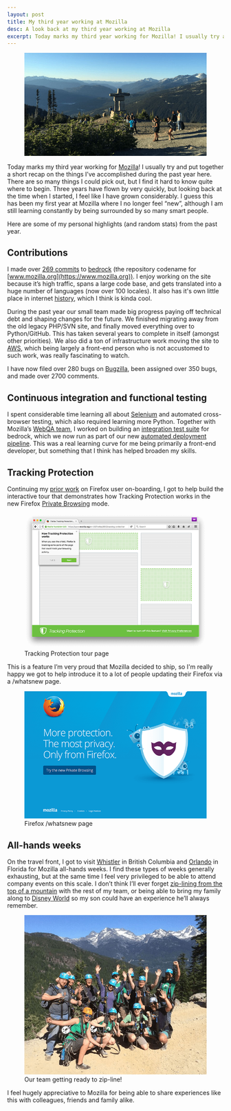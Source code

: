 ```yaml
---
layout: post
title: My third year working at Mozilla
desc: A look back at my third year working at Mozilla
excerpt: Today marks my third year working for Mozilla! I usually try and put together a short recap on the things I’ve accomplished during the past year here. There are so many things I could pick out, but I find it hard to know quite where to begin. Three years have flown by very quickly, but looking back at the time when I started, I feel like I have grown considerably. I guess this has been my first year at Mozilla where I no longer feel “new”, although I am still learning constantly by being surrounded by so many smart people.
---
```


<figure>
    <img src="/images/posts/whistler-2015.jpg" alt="Whistler 2015">
</figure>

Today marks my third year working for [Mozilla](https://www.mozilla.org)!
I usually try and put together a short recap on the things I’ve accomplished
during the past year here. There are so many things I could pick out, but I find
it hard to know quite where to begin. Three years have flown by very quickly, but
looking back at the time when I started, I feel like I have grown considerably.
I guess this has been my first year at Mozilla where I no longer feel “new”,
although I am still learning constantly by being surrounded by so many smart people.

Here are some of my personal highlights (and random stats) from the past year.

Contributions
-------------

I made over [269 commits](https://github.com/mozilla/bedrock/commits?author=alexgibson) to [bedrock](https://github.com/mozilla/bedrock) (the repository codename for
[www.mozilla.org](https://www.mozilla.org)). I enjoy working on the site because
it’s high traffic, spans a large code base, and gets translated into a huge
number of languages (now over 100 locales). It also has it's own little place in
internet [history](https://www.youtube.com/watch?v=4Q7FTjhvZ7Y), which I think
is kinda cool.

During the past year our small team made big progress paying off technical debt
and shaping changes for the future. We finished migrating away from the old
legacy PHP/SVN site, and finally moved everything over to Python/GitHub. This
has taken several years to complete in itself (amongst other priorities). We
also did a ton of infrastructure work moving the site to [AWS](http://aws.amazon.com/),
which being largely a front-end person who is not accustomed to such work, was
really fascinating to watch.

I have now filed over 280 bugs on [Bugzilla](https://bugzilla.mozilla.org/),
been assigned over 350 bugs, and made over 2700 comments.

Continuous integration and functional testing
---------------------------------------------

I spent considerable time learning all about [Selenium](http://www.seleniumhq.org/)
and automated cross-browser testing, which also required learning more Python.
Together with Mozilla’s [WebQA team](https://quality.mozilla.org/teams/web-qa/),
I worked on building an [integration test suite](http://bedrock.readthedocs.org/en/latest/testing.html)
for bedrock, which we now run as part of our new [automated deployment pipeline](http://bedrock.readthedocs.org/en/latest/pipeline.html). This was a
real learning curve for me being primarily a front-end developer, but something
that I think has helped broaden my skills.

Tracking Protection
-------------------

Continuing my [prior work](https://alxgbsn.co.uk/2015/04/18/my-second-year-working-at-mozilla/)
on Firefox user on-boarding, I got to help build the interactive tour that
demonstrates how Tracking Protection works in the new Firefox [Private Browsing](https://www.mozilla.org/firefox/private-browsing/) mode.

<figure>
    <img src="/images/posts/tracking-protection-tour.png" alt="Screenshot of Firefox Tracking Protection tour page" srcset="/images/posts/tracking-protection-tour-high-res.png 1.5x">
    <figcaption>Tracking Protection tour page</figcaption>
</figure>

This is a feature I’m very proud that Mozilla decided to ship, so I'm really happy we got
to help introduce it to a lot of people updating their Firefox via a /whatsnew page.

<figure>
    <img src="/images/posts/tracking-protection-whatsnew.png" alt="Screenshot of Firefox /whatsnew page" srcset="/images/posts/tracking-protection-whatsnew-high-res.png 1.5x">
    <figcaption>Firefox /whatsnew page</figcaption>
</figure>

All-hands weeks
---------------

On the travel front, I got to visit [Whistler](http://www.whistler.com/) in
British Columbia and [Orlando](https://en.wikipedia.org/wiki/Orlando,_Florida)
in Florida for Mozilla all-hands weeks. I find these types of weeks generally
exhausting, but at the same time I feel very privileged to be able to attend
company events on this scale. I don’t think I’ll ever forget
[zip-lining from the top of a mountain](http://www.superflyziplines.com/) with
the rest of my team, or being able to bring my family along to
[Disney World](https://disneyworld.disney.go.com/) so my son could have an
experience he’ll always remember.

<figure>
    <img src="/images/posts/zip-line-whistler.jpg" alt="Our team preparing to zip-line from the top of a mountain!">
    <figcaption>Our team getting ready to zip-line!</figcaption>
</figure>

I feel hugely appreciative to Mozilla for being able to share experiences like
this with colleagues, friends and family alike.
